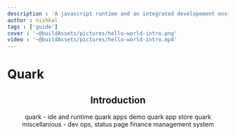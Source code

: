 ```yaml
---
description : 'A javascript runtime and an integrated developement environment'
author : nishkal
tags : ['guide']
cover : '~@buildAssets/pictures/hello-world-intro.png'
video : '~@buildAssets/pictures/hello-world-intro.mp4'
---
```


# Quark

<Header />

## Introduction

quark - ide and runtime
quark apps demo
quark app store
quark miscellanious - dev ops, status page
finance management system